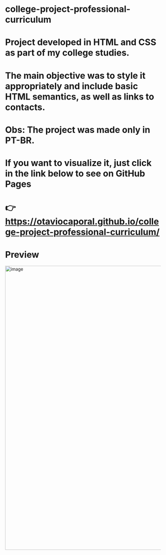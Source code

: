 # college-project-professional-curriculum
# Project developed in HTML and CSS as part of my college studies.
# The main objective was to style it appropriately and include basic HTML semantics, as well as links to contacts.
# Obs: The project was made only in PT-BR.

# If you want to visualize it, just click in the link below to see on GitHub Pages 
# 👉 https://otaviocaporal.github.io/college-project-professional-curriculum/
# Preview
<img width="929" height="917" alt="image" src="https://github.com/user-attachments/assets/f53a46e1-41dc-405a-833d-89f48f5b7e90" />
